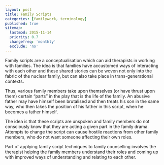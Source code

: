 ```yaml
---
layout: post
title: Family Scripts
categories: [familywork, terminology]
published: true
sitemap:
  lastmod: 2015-11-14
  priority: 0.7
  changefreq: 'monthly'
  exclude: 'no'
---
```


Family scripts are a conceptualisation which can aid therapists in working with families. The idea is that families have accustomed ways of interacting with each other and these shared stories can be woven not only into the fabric of the nuclear family, but can also take place in trans-generational contexts.

Thus, various family members take upon themselves (or have thrust upon them) certain “parts” in the play that is the life of the family. An abusive father may have himself been brutalised and then treats his son in the same way, who then takes the position of his father in this script, when he becomes a father himself.

The idea is that these scripts are unspoken and family members do not consciously know that they are acting a given part in the family drama. Attempts to change the script can cause hostile reactions from other family members, who do not want someone affecting their own roles.

Part of applying family script techniques to family counselling involves the therapist helping the family members understand their roles and coming up with improved ways of understanding and relating to each other.
